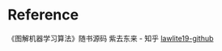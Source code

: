 # Reference
《图解机器学习算法》随书源码
 紫去东来 - 知乎 [lawlite19-github](https://github.com/lawlite19/MachineLearning_Python)

